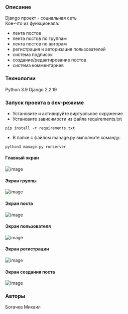 ### Описание
Django проект - социальная сеть  
Кое-что из функционала:
- лента постов
- лента постов по группам
- лента постов по авторам
- регистрация и авторизация пользователей
- система подписок
- создание/редактирование постов
- система комментариев
### Технологии
Python 3.9
Django 2.2.19
### Запуск проекта в dev-режиме
- Установите и активируйте виртуальное окружение
- Установите зависимости из файла requirements.txt
```
pip install -r requirements.txt
``` 
- В папке с файлом manage.py выполните команду:
```
python3 manage.py runserver
```

#### Главный экран
![image](https://github.com/MikhailBogachev/STUDY_Django3_social_network/assets/56482452/5682b305-9821-4fdb-85da-34e785c692cf)
#### Экран группы
![image](https://github.com/MikhailBogachev/STUDY_Django3_social_network/assets/56482452/6602ab62-6d59-4ddb-94e5-7067fd1f6fc8)
#### Экран поста
![image](https://github.com/MikhailBogachev/STUDY_Django3_social_network/assets/56482452/f38a90d0-b4d8-4163-94fa-5653e51435ec)
#### Экран пользователя
![image](https://github.com/MikhailBogachev/STUDY_Django3_social_network/assets/56482452/7e708274-4a68-47e9-a080-fe586294422a)
#### Экран регистрации
![image](https://github.com/MikhailBogachev/STUDY_Django3_social_network/assets/56482452/e3ce8a75-4105-49a1-879d-f4505c5bd1a7)
#### Экран создания поста
![image](https://github.com/MikhailBogachev/STUDY_Django3_social_network/assets/56482452/4e21da0c-f172-4850-81c5-f4a05f8e9985)







### Авторы
Богачев Михаил 
